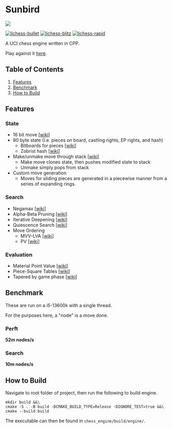 # Sunbird
<img src="https://github.com/jamadaha/Sunbird/actions/workflows/ctest.yml/badge.svg">

[![lichess-bullet](https://lichess-shield.vercel.app/api?username=sun_bird&format=bullet)](https://lichess.org/@/sun_bird/perf/bullet)
[![lichess-blitz](https://lichess-shield.vercel.app/api?username=sun_bird&format=blitz)](https://lichess.org/@/sun_bird/perf/blitz)
[![lichess-rapid](https://lichess-shield.vercel.app/api?username=sun_bird&format=rapid)](https://lichess.org/@/sun_bord/perf/rapid)

A UCI chess engine written in CPP.

Play against it [here](https://lichess.org/@/sun_bird).

## Table of Contents
1. [Features](#Features)
2. [Benchmark](#Benchmark)
3. [How to Build](#How-To-Build)

## Features
### State
* 16 bit move [[wiki](https://www.chessprogramming.org/Encoding_Moves)]
* 80 byte state (I.e. pieces on board, castling rights, EP rights, and hash)
  * Bitboards for pieces [[wiki](https://www.chessprogramming.org/Bitboard_Board-Definition)]
  * Zobrist hash [[wiki](https://www.chessprogramming.org/Zobrist_Hashing)]
* Make/unmake move through stack [[wiki](https://www.chessprogramming.org/Board_Representation)]
  * Make move clones state, then pushes modified state to stack
  * Unmake simply pops from stack
* Custom move generation
  * Moves for sliding pieces are generated in a piecewise manner from a series of expanding rings.

### Search
* Negamax [[wiki](https://www.chessprogramming.org/Negamax)]
* Alpha-Beta Pruning [[wiki](https://www.chessprogramming.org/Alpha-Beta)]
* Iterative Deepening [[wiki](https://www.chessprogramming.org/Iterative_Deepening)]
* Quiescence Search [[wiki](https://www.chessprogramming.org/Quiescence_Search)]
* Move Ordering
  * MVV-LVA [[wiki](https://www.chessprogramming.org/MVV-LVA)]
  * PV [[wiki](https://www.chessprogramming.org/PV-Move)]
    
### Evaluation
* Material Point Value [[wiki](https://www.chessprogramming.org/Material)]
* Piece-Square Tables [[wiki](https://www.chessprogramming.org/Piece-Square_Tables)]
* Tapered by game phase [[wiki](https://www.chessprogramming.org/Tapered_Eval)]

## Benchmark
These are run on a i5-13600k with a single thread.

For the purposes here, a "node" is a move done.

### Perft
**52m nodes/s**

### Search
**10m nodes/s**
## How to Build
Navigate to root folder of project, then run the following to build engine.
```
mkdir build &&\
cmake -S . -B build -DCMAKE_BUILD_TYPE=Release -DIGNORE_TEST=true &&\
cmake --build build
```
The executable can then be found in `chess_engine/build/engine/`.
